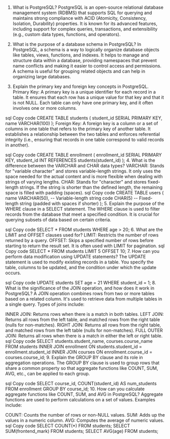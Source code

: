 1. What is PostgreSQL?
PostgreSQL is an open-source relational database management system (RDBMS) that supports SQL for querying and maintains strong compliance with ACID (Atomicity, Consistency, Isolation, Durability) properties. It is known for its advanced features, including support for complex queries, transactions, and extensibility (e.g., custom data types, functions, and operators).

2. What is the purpose of a database schema in PostgreSQL?
In PostgreSQL, a schema is a way to logically organize database objects like tables, views, functions, and indexes. It helps to manage and structure data within a database, providing namespaces that prevent name conflicts and making it easier to control access and permissions. A schema is useful for grouping related objects and can help in organizing large databases.

3. Explain the primary key and foreign key concepts in PostgreSQL.
Primary Key: A primary key is a unique identifier for each record in a table. It ensures that each row has a unique value for that key and that it is not NULL. Each table can only have one primary key, and it often involves one or more columns.

sql
Copy code
CREATE TABLE students (
  student_id SERIAL PRIMARY KEY,
  name VARCHAR(100)
);
Foreign Key: A foreign key is a column or a set of columns in one table that refers to the primary key of another table. It establishes a relationship between the two tables and enforces referential integrity (i.e., ensuring that records in one table correspond to valid records in another).

sql
Copy code
CREATE TABLE enrollment (
  enrollment_id SERIAL PRIMARY KEY,
  student_id INT REFERENCES students(student_id)
);
4. What is the difference between the VARCHAR and CHAR data types?
VARCHAR: Stands for "variable character" and stores variable-length strings. It only uses the space needed for the actual content and is more flexible when dealing with strings of varying lengths.
CHAR: Stands for "character" and stores fixed-length strings. If the string is shorter than the defined length, the remaining space is filled with padding (spaces).
sql
Copy code
CREATE TABLE users (
  name VARCHAR(50),  -- Variable-length string
  code CHAR(5)       -- Fixed-length string (padded with spaces if shorter)
);
5. Explain the purpose of the WHERE clause in a SELECT statement.
The WHERE clause is used to filter records from the database that meet a specified condition. It is crucial for querying subsets of data based on certain criteria.

sql
Copy code
SELECT * FROM students WHERE age > 20;
6. What are the LIMIT and OFFSET clauses used for?
LIMIT: Restricts the number of rows returned by a query.
OFFSET: Skips a specified number of rows before starting to return the result set. It is often used with LIMIT for pagination.
sql
Copy code
SELECT * FROM students LIMIT 5 OFFSET 10;
7. How can you perform data modification using UPDATE statements?
The UPDATE statement is used to modify existing records in a table. You specify the table, columns to be updated, and the condition under which the update occurs.

sql
Copy code
UPDATE students
SET age = 21
WHERE student_id = 1;
8. What is the significance of the JOIN operation, and how does it work in PostgreSQL?
A JOIN operation combines rows from two or more tables based on a related column. It's used to retrieve data from multiple tables in a single query. Types of joins include:

INNER JOIN: Returns rows when there is a match in both tables.
LEFT JOIN: Returns all rows from the left table, and matched rows from the right table (nulls for non-matches).
RIGHT JOIN: Returns all rows from the right table, and matched rows from the left table (nulls for non-matches).
FULL OUTER JOIN: Returns all rows when there is a match in either the left or right table.
sql
Copy code
SELECT students.student_name, courses.course_name
FROM students
INNER JOIN enrollment ON students.student_id = enrollment.student_id
INNER JOIN courses ON enrollment.course_id = courses.course_id;
9. Explain the GROUP BY clause and its role in aggregation operations.
The GROUP BY clause is used to group rows that share a common property so that aggregate functions like COUNT, SUM, AVG, etc., can be applied to each group.

sql
Copy code
SELECT course_id, COUNT(student_id) AS num_students
FROM enrollment
GROUP BY course_id;
10. How can you calculate aggregate functions like COUNT, SUM, and AVG in PostgreSQL?
Aggregate functions are used to perform calculations on a set of values. Examples include:

COUNT: Counts the number of rows or non-NULL values.
SUM: Adds up the values in a numeric column.
AVG: Computes the average of numeric values.
sql
Copy code
SELECT COUNT(*) FROM students;
SELECT SUM(frontend_mark) FROM students;
SELECT AVG(age) FROM students;